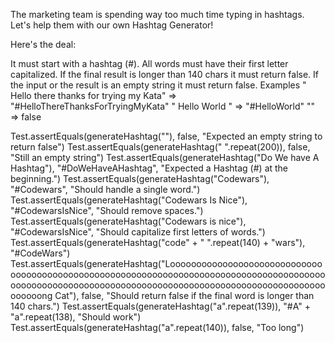 The marketing team is spending way too much time typing in hashtags.
Let's help them with our own Hashtag Generator!

Here's the deal:

It must start with a hashtag (#).
All words must have their first letter capitalized.
If the final result is longer than 140 chars it must return false.
If the input or the result is an empty string it must return false.
Examples
" Hello there thanks for trying my Kata" => "#HelloThereThanksForTryingMyKata"
" Hello World " => "#HelloWorld"
"" => false

Test.assertEquals(generateHashtag(""), false, "Expected an empty string to return false")
Test.assertEquals(generateHashtag(" ".repeat(200)), false, "Still an empty string")
Test.assertEquals(generateHashtag("Do We have A Hashtag"), "#DoWeHaveAHashtag", "Expected a Hashtag (#) at the beginning.")
Test.assertEquals(generateHashtag("Codewars"), "#Codewars", "Should handle a single word.")
Test.assertEquals(generateHashtag("Codewars Is Nice"), "#CodewarsIsNice", "Should remove spaces.")
Test.assertEquals(generateHashtag("Codewars is nice"), "#CodewarsIsNice", "Should capitalize first letters of words.")
Test.assertEquals(generateHashtag("code" + " ".repeat(140) + "wars"), "#CodeWars")
Test.assertEquals(generateHashtag("Looooooooooooooooooooooooooooooooooooooooooooooooooooooooooooooooooooooooooooooooooooooooooooooooooooooooooooooooooooooooooooooooooooooooooooooooooooooooooong Cat"), false, "Should return false if the final word is longer than 140 chars.")
Test.assertEquals(generateHashtag("a".repeat(139)), "#A" + "a".repeat(138), "Should work")
Test.assertEquals(generateHashtag("a".repeat(140)), false, "Too long")
